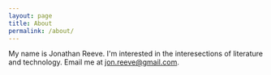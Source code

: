 ```yaml
---
layout: page
title: About
permalink: /about/
---
```


My name is Jonathan Reeve. I'm interested in the interesections of literature and technology. Email me at [jon.reeve@gmail.com](mailto:jon.reeve@gmail.com). 
